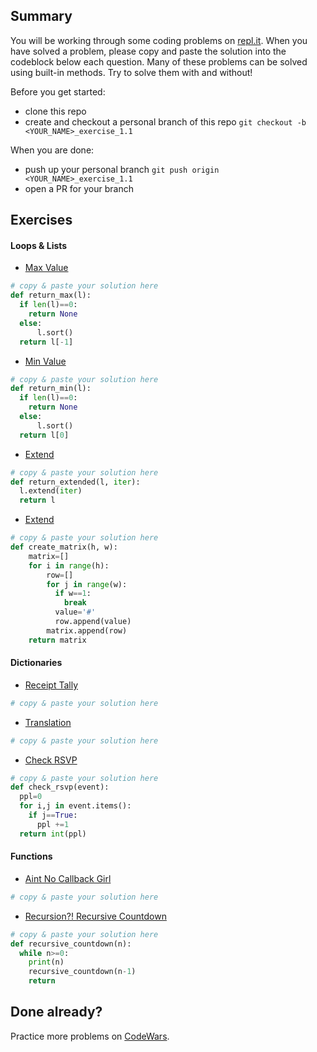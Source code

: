 ## Summary
You will be working through some coding problems on [repl.it](https://www.repl.it/). When you have solved a problem, please copy and paste the solution into the codeblock below each question. Many of these problems can be solved using built-in methods. Try to solve them with and without!

Before you get started:
- clone this repo
- create and checkout a personal branch of this repo `git checkout -b <YOUR_NAME>_exercise_1.1`

When you are done:
- push up your personal branch `git push origin <YOUR_NAME>_exercise_1.1`
- open a PR for your branch


## Exercises

#### Loops & Lists
- [Max Value](https://repl.it/@Admin7/maxvalue)
```python
# copy & paste your solution here
def return_max(l):
  if len(l)==0: 
    return None
  else: 
      l.sort()
  return l[-1]
```

- [Min Value](https://repl.it/@Admin7/minvalue)
```python
# copy & paste your solution here
def return_min(l):
  if len(l)==0: 
    return None
  else: 
      l.sort()
  return l[0]
```

- [Extend](https://repl.it/@Admin7/extendlist)
```python
# copy & paste your solution here
def return_extended(l, iter):
  l.extend(iter)
  return l
```

- [Extend](https://repl.it/@Admin7/creatematrix)
```python
# copy & paste your solution here
def create_matrix(h, w):
    matrix=[]
    for i in range(h):
        row=[]
        for j in range(w):
          if w==1:
            break
          value='#'
          row.append(value)
        matrix.append(row)
    return matrix
```


#### Dictionaries
- [Receipt Tally](https://repl.it/@Admin7/receipttally)
```python
# copy & paste your solution here
```

- [Translation](https://repl.it/@Admin7/translations)
```python
# copy & paste your solution here
```

- [Check RSVP](https://repl.it/@Admin7/checkrsvp)
```python
# copy & paste your solution here
def check_rsvp(event):
  ppl=0
  for i,j in event.items():
    if j==True:
      ppl +=1
  return int(ppl)
```


#### Functions
- [Aint No Callback Girl](https://repl.it/@Admin7/aintnocallbackgirl)
```python
# copy & paste your solution here
```

- [Recursion?! Recursive Countdown](https://repl.it/@Admin7/recursivecountdown)
```python
# copy & paste your solution here
def recursive_countdown(n):
  while n>=0: 
    print(n)
    recursive_countdown(n-1)
    return
```


## Done already?
Practice more problems on [CodeWars](https://codewars.com).

